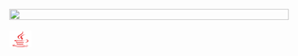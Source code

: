 
   <div align="start" >
    <img width="100%" height="90%" src="https://github-readme-stats.vercel.app/api/top-langs/?username=misphyr&layout=compact&langs_count=7&theme=github_dark"/>
  </div>


<div style="display: inline_block"><br>
  <img align="center" alt="JAVA" height="30" width="40" src="https://raw.githubusercontent.com/devicons/devicon/master/icons/java/java-plain.svg">
  
 
